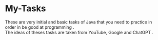 # My-Tasks
These are very initial and basic tasks of Java that you need to practice in order in be good at programming .<br> The ideas of theses tasks are taken from YouTube, Google and ChatGPT . 
